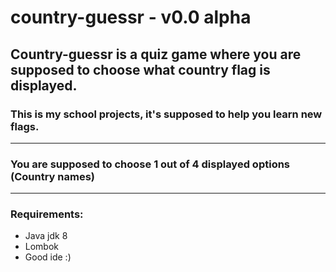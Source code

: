 # country-guessr - v0.0 alpha

## Country-guessr is a quiz game where you are supposed to choose what country flag is displayed.
### This is my school projects, it's supposed to help you learn new flags.
---
### You are supposed to choose 1 out of 4 displayed options (Country names)
---
### Requirements:
 - Java jdk 8
 - Lombok
 - Good ide :)
